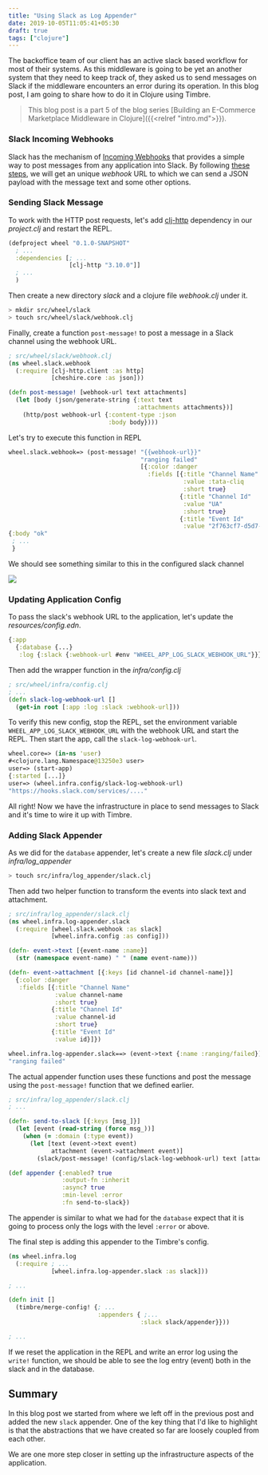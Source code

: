 ```yaml
---
title: "Using Slack as Log Appender"
date: 2019-10-05T11:05:41+05:30
draft: true
tags: ["clojure"]
---
```


The backoffice team of our client has an active slack based workflow for most of their systems. As this middleware is going to be yet an another system that they need to keep track of, they asked us to send messages on Slack if the middleware encounters an error during its operation. In this blog post, I am going to share how to do it in Clojure using Timbre.

> This blog post is a part 5 of the blog series [Building an E-Commerce Marketplace Middleware in Clojure]({{<relref "intro.md">}}).

### Slack Incoming Webhooks

Slack has the mechanism of [Incoming Webhooks](https://api.slack.com/incoming-webhooks) that provides a simple way to post messages from any application into Slack. By following [these steps](https://api.slack.com/incoming-webhooks#getting-started), we will get an unique *webhook* URL to which we can send a JSON payload with the message text and some other options.

### Sending Slack Message

To work with the HTTP post requests, let's add [clj-http](https://github.com/dakrone/clj-http) dependency in our *project.clj* and restart the REPL.

```clojure
(defproject wheel "0.1.0-SNAPSHOT"
  ; ...
  :dependencies [; ...
                 [clj-http "3.10.0"]]
  ; ...
  )
```

Then create a new directory *slack* and a clojure file *webhook.clj* under it.

```bash
> mkdir src/wheel/slack
> touch src/wheel/slack/webhook.clj
```

Finally, create a function `post-message!` to post a message in a Slack channel using the webhook URL.

```clj
; src/wheel/slack/webhook.clj
(ns wheel.slack.webhook
  (:require [clj-http.client :as http]
            [cheshire.core :as json]))

(defn post-message! [webhook-url text attachments]
  (let [body (json/generate-string {:text text
                                    :attachments attachments})]
    (http/post webhook-url {:content-type :json
                            :body body})))
```

Let's try to execute this function in REPL

```clojure
wheel.slack.webhook=> (post-message! "{{webhook-url}}"
                                     "ranging failed"
                                     [{:color :danger
                                       :fields [{:title "Channel Name"
                                                 :value :tata-cliq
                                                 :short true}
                                                {:title "Channel Id"
                                                 :value "UA"
                                                 :short true}
                                                {:title "Event Id"
                                                 :value "2f763cf7-d5d7-492c-a72d-4546bb547696"}]}])
{:body "ok"
 ; ...
 }
```

We should see something similar to this in the configured slack channel

![](/img/clojure/blog/ecom-middleware/sample-slack-event.png)

### Updating Application Config

To pass the slack's webhook URL to the application, let's update the *resources/config.edn*.

```clojure
{:app
  {:database {...}
   :log {:slack {:webhook-url #env "WHEEL_APP_LOG_SLACK_WEBHOOK_URL"}}}}
```

Then add the wrapper function in the *infra/config.clj*

```clojure
; src/wheel/infra/config.clj
; ...
(defn slack-log-webhook-url []
  (get-in root [:app :log :slack :webhook-url]))
```

To verify this new config, stop the REPL, set the environment variable `WHEEL_APP_LOG_SLACK_WEBHOOK_URL` with the webhook URL and start the REPL. Then start the app, call the `slack-log-webhook-url`.

```clojure
wheel.core=> (in-ns 'user)
#<clojure.lang.Namespace@13250e3 user>
user=> (start-app)
{:started [...]}
user=> (wheel.infra.config/slack-log-webhook-url)
"https://hooks.slack.com/services/...."
```

All right! Now we have the infrastructure in place to send messages to Slack and it's time to wire it up with Timbre.

### Adding Slack Appender

As we did for the `database` appender, let's create a new file *slack.clj* under *infra/log_appender*

```bash
> touch src/infra/log_appender/slack.clj
```

Then add two helper function to transform the events into slack text and attachment.

```clojure
; src/infra/log_appender/slack.clj
(ns wheel.infra.log-appender.slack
  (:require [wheel.slack.webhook :as slack]
            [wheel.infra.config :as config]))

(defn- event->text [{event-name :name}]
  (str (namespace event-name) " " (name event-name)))

(defn- event->attachment [{:keys [id channel-id channel-name]}]
  {:color :danger
   :fields [{:title "Channel Name"
             :value channel-name
             :short true}
            {:title "Channel Id"
             :value channel-id
             :short true}
            {:title "Event Id"
             :value id}]})
```

```clojure
wheel.infra.log-appender.slack==> (event->text {:name :ranging/failed})
"ranging failed"
```

The actual appender function uses these functions and post the message using the `post-message!` function that we defined earlier.

```clojure
; src/infra/log_appender/slack.clj
; ...

(defn- send-to-slack [{:keys [msg_]}]
  (let [event (read-string (force msg_))]
    (when (= :domain (:type event))
      (let [text (event->text event)
            attachment (event->attachment event)]
        (slack/post-message! (config/slack-log-webhook-url) text [attachment])))))

(def appender {:enabled? true
               :output-fn :inherit
               :async? true
               :min-level :error
               :fn send-to-slack})
```

The appender is similar to what we had for the `database` expect that it is going to process only the logs with the level `:error` or above.

The final step is adding this appender to the Timbre's config.

```clojure
(ns wheel.infra.log
  (:require ; ...
            [wheel.infra.log-appender.slack :as slack]))

; ...

(defn init []
  (timbre/merge-config! {; ...
                         :appenders { ;...
                                     :slack slack/appender}}))

; ...
```

If we reset the application in the REPL and write an error log using the `write!` function, we should be able to see the log entry (event) both in the slack and in the database.


## Summary

In this blog post we started from where we left off in the previous post and added the new `slack` appender. One of the key thing that I'd like to highlight is that the abstractions that we have created so far are loosely coupled from each other.

 We are one more step closer in setting up the infrastructure aspects of the application. 